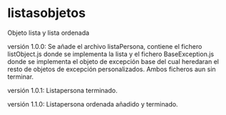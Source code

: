 # listasobjetos
Objeto lista y lista ordenada

versión 1.0.0:
Se añade el archivo listaPersona, contiene el fichero listObject.js donde se implementa la lista
y el fichero BaseException.js donde se implementa el objeto de excepción base 
del cual heredaran el resto de objetos de excepción personalizados. Ambos ficheros aun sin terminar.

versión 1.0.1:
Listapersona terminado.

versión 1.1.0:
Listapersona ordenada añadido y terminado.
